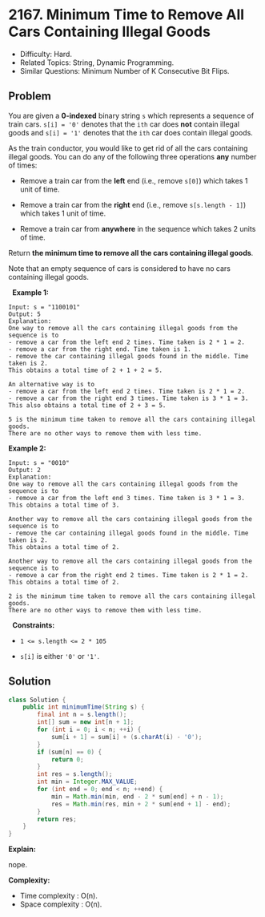 # 2167. Minimum Time to Remove All Cars Containing Illegal Goods

- Difficulty: Hard.
- Related Topics: String, Dynamic Programming.
- Similar Questions: Minimum Number of K Consecutive Bit Flips.

## Problem

You are given a **0-indexed** binary string ```s``` which represents a sequence of train cars. ```s[i] = '0'``` denotes that the ```ith``` car does **not** contain illegal goods and ```s[i] = '1'``` denotes that the ```ith``` car does contain illegal goods.

As the train conductor, you would like to get rid of all the cars containing illegal goods. You can do any of the following three operations **any** number of times:


	
- Remove a train car from the **left** end (i.e., remove ```s[0]```) which takes 1 unit of time.
	
- Remove a train car from the **right** end (i.e., remove ```s[s.length - 1]```) which takes 1 unit of time.
	
- Remove a train car from **anywhere** in the sequence which takes 2 units of time.


Return **the **minimum** time to remove all the cars containing illegal goods**.

Note that an empty sequence of cars is considered to have no cars containing illegal goods.

 
**Example 1:**

```
Input: s = "1100101"
Output: 5
Explanation: 
One way to remove all the cars containing illegal goods from the sequence is to
- remove a car from the left end 2 times. Time taken is 2 * 1 = 2.
- remove a car from the right end. Time taken is 1.
- remove the car containing illegal goods found in the middle. Time taken is 2.
This obtains a total time of 2 + 1 + 2 = 5. 

An alternative way is to
- remove a car from the left end 2 times. Time taken is 2 * 1 = 2.
- remove a car from the right end 3 times. Time taken is 3 * 1 = 3.
This also obtains a total time of 2 + 3 = 5.

5 is the minimum time taken to remove all the cars containing illegal goods. 
There are no other ways to remove them with less time.
```

**Example 2:**

```
Input: s = "0010"
Output: 2
Explanation:
One way to remove all the cars containing illegal goods from the sequence is to
- remove a car from the left end 3 times. Time taken is 3 * 1 = 3.
This obtains a total time of 3.

Another way to remove all the cars containing illegal goods from the sequence is to
- remove the car containing illegal goods found in the middle. Time taken is 2.
This obtains a total time of 2.

Another way to remove all the cars containing illegal goods from the sequence is to 
- remove a car from the right end 2 times. Time taken is 2 * 1 = 2. 
This obtains a total time of 2.

2 is the minimum time taken to remove all the cars containing illegal goods. 
There are no other ways to remove them with less time.
```

 
**Constraints:**


	
- ```1 <= s.length <= 2 * 105```
	
- ```s[i]``` is either ```'0'``` or ```'1'```.



## Solution

```java
class Solution {
    public int minimumTime(String s) {
        final int n = s.length();
        int[] sum = new int[n + 1];
        for (int i = 0; i < n; ++i) {
            sum[i + 1] = sum[i] + (s.charAt(i) - '0');
        }
        if (sum[n] == 0) {
            return 0;
        }
        int res = s.length();
        int min = Integer.MAX_VALUE;
        for (int end = 0; end < n; ++end) {
            min = Math.min(min, end - 2 * sum[end] + n - 1);
            res = Math.min(res, min + 2 * sum[end + 1] - end);
        }
        return res;
    }
}
```

**Explain:**

nope.

**Complexity:**

* Time complexity : O(n).
* Space complexity : O(n).
